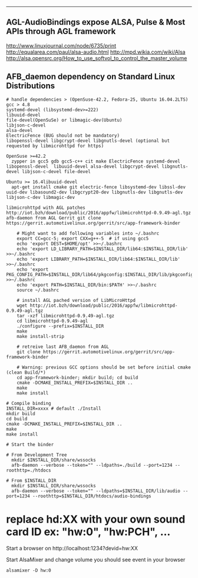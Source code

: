 ------------------------------------------------------------------------
AGL-AudioBindings expose ALSA, Pulse & Most APIs through AGL framework
------------------------------------------------------------------------
http://www.linuxjournal.com/node/6735/print
http://equalarea.com/paul/alsa-audio.html
http://mpd.wikia.com/wiki/Alsa
http://alsa.opensrc.org/How_to_use_softvol_to_control_the_master_volume

AFB_daemon dependency on Standard Linux Distributions
-------------------------------------------------------
    # handle dependencies > (OpenSuse-42.2, Fedora-25, Ubuntu 16.04.2LTS)
    gcc > 4.8
    systemd-devel (libsystemd-dev>=222) 
    libuuid-devel
    file-devel(OpenSuSe) or libmagic-dev(Ubuntu)
    libjson-c-devel
    alsa-devel
    ElectricFence (BUG should not be mandatory)
    libopenssl-devel libgcrypt-devel libgnutls-devel (optional but requested by libmicrohttpd for https)

    OpenSuse >=42.2 
      zypper in gcc5 gdb gcc5-c++ cit make ElectricFence systemd-devel libopenssl-devel  libuuid-devel alsa-devel libgcrypt-devel libgnutls-devel libjson-c-devel file-devel 

    Ubuntu >= 16.4libuuid-devel
      apt-get install cmake git electric-fence libsystemd-dev libssl-dev uuid-dev libasound2-dev libgcrypt20-dev libgnutls-dev libgnutls-dev libjson-c-dev libmagic-dev

    libmicrohttpd with AGL patches http://iot.bzh/download/public/2016/appfw/libmicrohttpd-0.9.49-agl.tgz
    afb-daemon from AGL Gerrit git clone https://gerrit.automotivelinux.org/gerrit/src/app-framework-binder

```
    # Might want to add following variables into ~/.bashrc
    export CC=gcc-5; export CXX=g++-5  # if using gcc5    
    echo 'export DEST=$HOME/opt' >>~/.bashrc
    echo 'export LD_LIBRARY_PATH=$INSTALL_DIR/lib64:$INSTALL_DIR/lib' >>~/.bashrc
    echo 'export LIBRARY_PATH=$INSTALL_DIR/lib64:$INSTALL_DIR/lib' >>~/.bashrc
    echo 'export PKG_CONFIG_PATH=$INSTALL_DIR/lib64/pkgconfig:$INSTALL_DIR/lib/pkgconfig' >>~/.bashrc
    echo 'export PATH=$INSTALL_DIR/bin:$PATH' >>~/.bashrc
    source ~/.bashrc

    # install AGL pached version of LibMicroHttpd
    wget http://iot.bzh/download/public/2016/appfw/libmicrohttpd-0.9.49-agl.tgz
    tar -xzf libmicrohttpd-0.9.49-agl.tgz
    cd libmicrohttpd-0.9.49-agl
    ./configure --prefix=$INSTALL_DIR
    make
    make install-strip

    # retreive last AFB_daemon from AGL
    git clone https://gerrit.automotivelinux.org/gerrit/src/app-framework-binder

    # Warning: previous GCC options should be set before initial cmake (clean Build/*)
    cd app-framework-binder; mkdir build; cd build 
    cmake -DCMAKE_INSTALL_PREFIX=$INSTALL_DIR ..
    make
    make install 
```


```
# Compile binding
INSTALL_DIR=xxxx # default ./Install
mkdir build
cd build
cmake -DCMAKE_INSTALL_PREFIX=$INSTALL_DIR ..
make
make install

# Start the binder

# From Development Tree
  mkdir $INSTALL_DIR/share/wssocks
  afb-daemon --verbose --token="" --ldpaths=./build --port=1234 --roothttp=./htdocs 

# From $INSTALL_DIR
  mkdir $INSTALL_DIR/share/wssocks
  afb-daemon --verbose --token="" --ldpaths=$INSTALL_DIR/lib/audio --port=1234 --roothttp=$INSTALL_DIR/htdocs/audio-bindings
```
# replace hd:XX with your own sound card ID ex: "hw:0", "hw:PCH", ...
Start a browser on http://localhost:1234?devid=hw:XX

Start AlsaMixer and change volume you should see event in your browser
```
alsamixer -D hw:0
```
